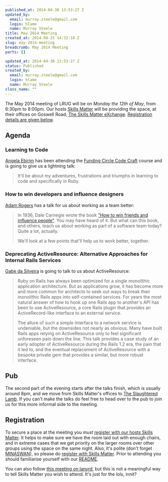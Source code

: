 ```yaml
--- 
published_at: 2014-04-30 13:53:27 Z
updated_by: 
  email: murray.steele@gmail.com
  login: hlame
  name: Murray Steele
title: May 2014 Meeting
created_at: 2014-04-25 14:32:18 Z
slug: may-2014-meeting
breadcrumb: May 2014 Meeting
parts: []

updated_at: 2014-04-30 13:53:27 Z
status: Published
created_by: 
  email: murray.steele@gmail.com
  login: hlame
  name: Murray Steele
class_name: ""
---
```


The May 2014 meeting of LRUG will be on *Monday the 12th of May*, from 6:30pm to 8:00pm.  Our hosts [Skills Matter](http://skillsmatter.com/) will be providing the space, at their offices on Goswell Road; [The Skills Matter eXchange](https://skillsmatter.com/locations/96-skills-matter-exchange).  <a href="#may14registration">Registration details are given below</a>.

Agenda
------

### Learning to Code

[Angela Ebirim](https://twitter.com/obia67) has been attending the [Funding Circle Code Craft](http://tech.fundingcircle.com/codecraft/) course and is going to give us a lightning talk:

> It'll be about my adventures, frustrations and triumphs in learning to code and specifically in Ruby.

### How to win developers and influence designers

[Adam Rogers](https://twitter.com/rodreegez) has a talk for us about working as a team better:

> In 1936, Dale Carnegie wrote the book ["How to win friends and influence people"](http://www.amazon.co.uk/How-Win-Friends-Influence-People/dp/0091906814/). 
> You may have heard of it. But what can this book, and others, teach us about 
> working as part of a software team today? Quite a lot, actually.
>
> We'll look at a few points that'll help us to work better, together.

### Deprecating ActiveResource: Alternative Approaches for Internal Rails Services

[Gabe da Silveira](https://twitter.com/dasil003) is going to talk to us about ActiveResource:

> Ruby on Rails has always been optimized for a single monolithic application
> architecture.  But as applications grow, it has become more and more common 
> for architects to seek out ways to break their monolithic Rails apps into 
> self-contained services.  For years the most natural answer of how to hook
> up one Rails app to another's API has been to use ActiveResource, a core 
> Rails plugin that provides an ActiveRecord-like interface to an external service.
> 
> The allure of such a simple interface to a network service is undeniable, but
> the downsides not nearly as obvious.  Many have built Rails apps relying on 
> ActiveResource only to feel significant unforeseen pain down the line.  This 
> talk provides a case study of an early adopter of ActiveResource during the 
> Rails 1.2 era, the pain that it led to, and the eventual replacement of
> ActiveResource with a bespoke private gem that provides a similar, but more
> robust interface.

Pub
---

The second part of the evening starts after the talks finish, which is usually around 8pm, and we move from Skills Matter's offices to [The Slaughtered Lamb](http://www.theslaughteredlambpub.com/).  If you can't make the talks do feel free to head over to the pub to join us for this more informal side to the meeting.

Registration <a name="may14registration">&nbsp;</a>
---------------------------------------------------

To secure a place at the meeting you *must* [register with our hosts Skills Matter](https://skillsmatter.com/meetups/6382-learning-to-code-how-to-win-developers-and-deprecating-activeresource).  It helps to make sure we have the room laid out with enough chairs, and in extreme cases that we get priority on the larger rooms over other groups using the space on the same night.  Also, it's polite (don't forget [MINASWAN](http://oreilly.com/ruby/excerpts/ruby-learning-rails/ruby-glossary.html#I_indexterm_d1e32036)), so please do [register with Skills Matter](https://skillsmatter.com/meetups/6382-learning-to-code-how-to-win-developers-and-deprecating-activeresource).  Prior to attending you should familiarise yourself with our [README](http://readme.lrug.org/).

You can also follow [this meeting on lanyrd](http://lanyrd.com/2014/lrug-may/), but this is not a meaningful way to tell Skills Matter you wish to attend.  It's just for the lols, innit?
